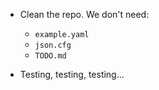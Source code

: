 - Clean the repo. We don't need:
    - `example.yaml`
    - `json.cfg`
    - `TODO.md`

- Testing, testing, testing...